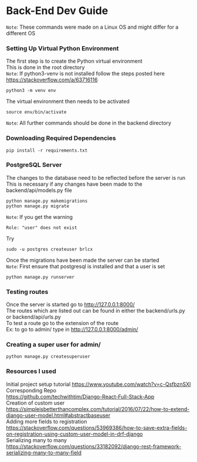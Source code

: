 # Back-End Dev Guide

`Note`: These commands were made on a Linux OS and might differ for a different OS

### Setting Up Virtual Python Environment
The first step is to create the Python virtual environment  
This is done in the root directory  
`Note`: If python3-venv is not installed follow the steps posted here https://stackoverflow.com/a/63716116
```
python3 -m venv env
```

The virtual environment then needs to be activated  
```
source env/bin/activate
```  

`Note`: All further commands should be done in the backend directory  

### Downloading Required Dependencies  
```
pip install -r requirements.txt
```

### PostgreSQL Server
The changes to the database need to be reflected before the server is run  
This is necessary if any changes have been made to the backend/api/models.py file  
```
python manage.py makemigrations
python manage.py migrate
```
`Note`: If you get the warning 
```
Role: "user" does not exist
```
Try  
```
sudo -u postgres createuser brlcx
```  

Once the migrations have been made the server can be started  
`Note`: First ensure that postgresql is installed and that a user is set
```
python manage.py runserver
```

### Testing routes
Once the server is started go to http://127.0.0.1:8000/  
The routes which are listed out can be found in either the backend/urls.py or backend/api/urls.py  
To test a route go to the extension of the route  
Ex: to go to admin/ type in http://127.0.0.1:8000/admin/  

### Creating a super user for admin/
```
python manage.py createsuperuser
```

### Resources I used
Initial project setup tutorial 
https://www.youtube.com/watch?v=c-QsfbznSXI  
Corresponding Repo  
https://github.com/techwithtim/Django-React-Full-Stack-App  
Creation of custom user  
https://simpleisbetterthancomplex.com/tutorial/2016/07/22/how-to-extend-django-user-model.html#abstractbaseuser  
Adding more fields to registration  
https://stackoverflow.com/questions/53969386/how-to-save-extra-fields-on-registration-using-custom-user-model-in-drf-django  
Serializing many to many  
https://stackoverflow.com/questions/33182092/django-rest-framework-serializing-many-to-many-field
